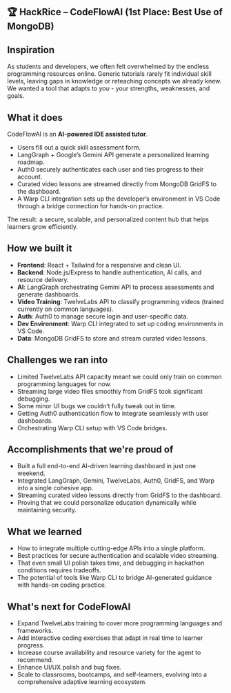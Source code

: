 ## 🏆 HackRice – CodeFlowAI (1st Place: Best Use of MongoDB)

## Inspiration  
As students and developers, we often felt overwhelmed by the endless programming resources online. Generic tutorials rarely fit individual skill levels, leaving gaps in knowledge or reteaching concepts we already knew. We wanted a tool that adapts to *you* - your strengths, weaknesses, and goals.  

## What it does  
CodeFlowAI is an **AI-powered IDE assisted tutor**.  
- Users fill out a quick skill assessment form.  
- LangGraph + Google’s Gemini API generate a personalized learning roadmap.  
- Auth0 securely authenticates each user and ties progress to their account.  
- Curated video lessons are streamed directly from MongoDB GridFS to the dashboard.  
- A Warp CLI integration sets up the developer’s environment in VS Code through a bridge connection for hands-on practice.  

The result: a secure, scalable, and personalized content hub that helps learners grow efficiently.  

## How we built it  
- **Frontend**: React + Tailwind for a responsive and clean UI.  
- **Backend**: Node.js/Express to handle authentication, AI calls, and resource delivery.  
- **AI**: LangGraph orchestrating Gemini API to process assessments and generate dashboards.  
- **Video Training**: TwelveLabs API to classify programming videos (trained currently on common languages).  
- **Auth**: Auth0 to manage secure login and user-specific data.  
- **Dev Environment**: Warp CLI integrated to set up coding environments in VS Code.  
- **Data**: MongoDB GridFS to store and stream curated video lessons.  

## Challenges we ran into  
- Limited TwelveLabs API capacity meant we could only train on common programming languages for now.  
- Streaming large video files smoothly from GridFS took significant debugging.  
- Some minor UI bugs we couldn’t fully tweak out in time.  
- Getting Auth0 authentication flow to integrate seamlessly with user dashboards.  
- Orchestrating Warp CLI setup with VS Code bridges.  

## Accomplishments that we're proud of  
- Built a full end-to-end AI-driven learning dashboard in just one weekend.  
- Integrated LangGraph, Gemini, TwelveLabs, Auth0, GridFS, and Warp into a single cohesive app.  
- Streaming curated video lessons directly from GridFS to the dashboard.  
- Proving that we could personalize education dynamically while maintaining security.  

## What we learned  
- How to integrate multiple cutting-edge APIs into a single platform.  
- Best practices for secure authentication and scalable video streaming.  
- That even small UI polish takes time, and debugging in hackathon conditions requires tradeoffs.  
- The potential of tools like Warp CLI to bridge AI-generated guidance with hands-on coding practice.  

## What's next for CodeFlowAI  
- Expand TwelveLabs training to cover more programming languages and frameworks.  
- Add interactive coding exercises that adapt in real time to learner progress.  
- Increase course availability and resource variety for the agent to recommend.  
- Enhance UI/UX polish and bug fixes.  
- Scale to classrooms, bootcamps, and self-learners, evolving into a comprehensive adaptive learning ecosystem.  
